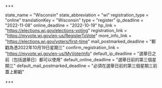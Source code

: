 +++

state_name = "Wisconsin"
state_abbreviation = "wi"
registration_type = "online"
translationKey = "Wisconsin"
type = "register"
ip_deadline = "2022-11-08"
online_deadline = "2022-10-19"
hp_link = "https://elections.wi.gov/elections-voting"
registration_link = "https://myvote.wi.gov/en-us/RegisterToVote"
more_info_link = "https://elections.wi.gov/voters/first-time"
mail_postmarked_deadline = "郵戳為憑2022年10月19日星期三"
confirm_registration_link = "https://myvote.wi.gov/en-us/MyVoterInfo"
default_ip_deadline = "選舉日之前（包括選舉日）都可以使用"
default_online_deadline = "選舉日前的第三個星期三"
default_mail_postmarked_deadline = "必須在選舉日前的第三個星期三前蓋上郵戳"

+++